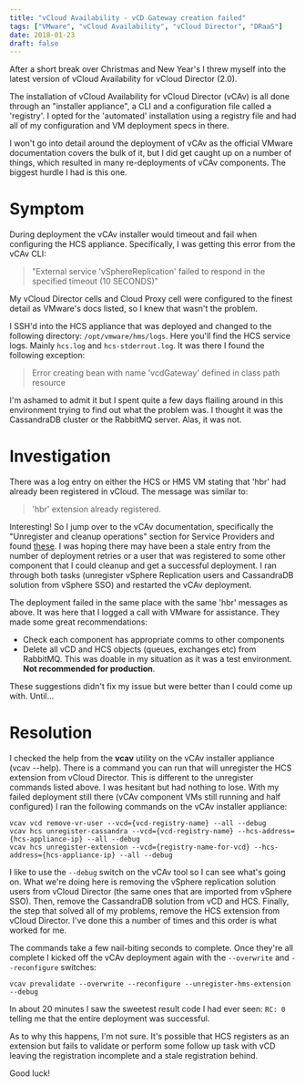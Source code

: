 ```yaml
---
title: "vCloud Availability - vCD Gateway creation failed"
tags: ["VMware", "vCloud Availability", "vCloud Director", "DRaaS"]
date: 2018-01-23
draft: false
---
```

After a short break over Christmas and New Year's I threw myself into the latest version of vCloud Availability for vCloud Director (2.0).

The installation of vCloud Availability for vCloud Director (vCAv) is all done through an "installer appliance", a CLI and a configuration file called a 'registry'. I opted for the 'automated' installation using a registry file and had all of my configuration and VM deployment specs in there.

I won't go into detail around the deployment of vCAv as the official VMware documentation covers the bulk of it, but I did get caught up on a number of things, which resulted in many re-deployments of vCAv components. The biggest hurdle I had is this one.

# Symptom

During deployment the vCAv installer would timeout and fail when configuring the HCS appliance. Specifically, I was getting this error from the vCAv CLI:

> "External service 'vSphereReplication' failed to respond in the specified timeout (10 SECONDS)"

My vCloud Director cells and Cloud Proxy cell were configured to the finest detail as VMware's docs listed, so I knew that wasn't the problem.

I SSH'd into the HCS appliance that was deployed and changed to the following directory: `/opt/vmware/hms/logs`. Here you'll find the HCS service logs. Mainly `hcs.log` and `hcs-stderrout.log`. It was there I found the following exception:

> Error creating bean with name 'vcdGateway' defined in class path resource

I'm ashamed to admit it but I spent quite a few days flailing around in this environment trying to find out what the problem was. I thought it was the CassandraDB cluster or the RabbitMQ server. Alas, it was not.

# Investigation

There was a log entry on either the HCS or HMS VM stating that 'hbr' had already been registered in vCloud. The message was similar to:

> 'hbr' extension already registered.

Interesting! So I jump over to the vCAv documentation, specifically the "Unregister and cleanup operations" section for Service Providers and found [these](https://docs.vmware.com/en/vCloud-Availability-for-vCloud-Director/2.0/com.vmware.vcavcd.install.config.doc/GUID-9247DC8A-5984-4552-B171-DCDD09AAA0B5.html). I was hoping there may have been a stale entry from the number of deployment retries or a user that was registered to some other component that I could cleanup and get a successful deployment. I ran through both tasks (unregister vSphere Replication users and CassandraDB solution from vSphere SSO) and restarted the vCAv deployment.

The deployment failed in the same place with the same 'hbr' messages as above. It was here that I logged a call with VMware for assistance. They made some great recommendations:

+ Check each component has appropriate comms to other components
+ Delete all vCD and HCS objects (queues, exchanges etc) from RabbitMQ. This was doable in my situation as it was a test environment. **Not recommended for production**.

These suggestions didn't fix my issue but were better than I could come up with. Until...

# Resolution

I checked the help from the **vcav** utility on the vCAv installer appliance (vcav --help). There is a command you can run that will unregister the HCS extension from vCloud Director. This is different to the unregister commands listed above. I was hesitant but had nothing to lose. With my failed deployment still there (vCAv component VMs still running and half configured) I ran the following commands on the vCAv installer appliance:

```
vcav vcd remove-vr-user --vcd={vcd-registry-name} --all --debug
vcav hcs unregister-cassandra --vcd={vcd-registry-name} --hcs-address={hcs-appliance-ip} --all --debug
vcav hcs unregister-extension --vcd={registry-name-for-vcd} --hcs-address={hcs-appliance-ip} --all --debug
```

I like to use the `--debug` switch on the vCAv tool so I can see what's going on. What we're doing here is removing the vSphere replication solution users from vCloud Director (the same ones that are imported from vSphere SSO). Then, remove the CassandraDB solution from vCD and HCS. Finally, the step that solved all of my problems, remove the HCS extension from vCloud Director. I've done this a number of times and this order is what worked for me.

The commands take a few nail-biting seconds to complete. Once they're all complete I kicked off the vCAv deployment again with the `--overwrite` and `--reconfigure` switches:

```
vcav prevalidate --overwrite --reconfigure --unregister-hms-extension --debug
```

In about 20 minutes I saw the sweetest result code I had ever seen: `RC: 0` telling me that the entire deployment was successful.

As to why this happens, I'm not sure. It's possible that HCS registers as an extension but fails to validate or perform some follow up task with vCD leaving the registration incomplete and a stale registration behind.

Good luck!